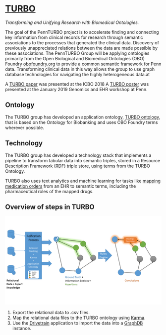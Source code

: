 # [TURBO](http://upibi.org/turbo/)

*Transforming and Unifying Research with Biomedical Ontologies.*

The goal of the PennTURBO project is to accelerate finding and connecting key information from clinical records for research through semantic associations to the processes that generated the clinical data. Discovery of previously unappreciated relations between the data are made possible by these associations. The PennTURBO Group will be applying ontologies primarily from the Open Biological and Biomedical Ontologies (OBO) Foundry [obofoundry.org](http://http://www.obofoundry.org/) to provide a common semantic framework for Penn data. Transforming clinical data in this way allows the group to use graph database technologies for navigating the highly heterogeneous data.at 

A [TURBO paper](http://ceur-ws.org/Vol-2285/ICBO_2018_paper_12.pdf) was presented at the ICBO 2018
A [TURBO poster](https://github.com/PennTURBO/Turbo-Documentation/blob/master/IBI_CIC_TURBO_MAM_20190102.pdf) was presented at the January 2019 Genomics and EHR workshop at Penn.

## Ontology

The TURBO group has developed an application ontology, [TURBO ontology](turbo-ontology.md), that is based on the Ontology for Biobanking and uses OBO Foundry terms wherever possible.


## Technology

The TURBO group has developed a technology stack that implements a pipeline to transform tabular data into semantic triples, stored in a Resource Description Framework (RDF) triple store, using terms from the TURBO Ontology.

TURBO also uses text analytics and machine learning for tasks like [mapping medication orders](medication_text_to_terms_to_roles.md) from an EHR to semantic terms, including the pharmaceutical roles of the mapped drugs.

## Overview of steps in TURBO

![TURBO overview image](overview.png)

1. Export the relational data to .csv files.
1. Map the relational data files to the TURBO ontology using [Karma](karma.md).
1. Use the [Drivetrain](drivetrain.md) application to import the data into a [GraphDB](http://graphdb.ontotext.com) instance.


